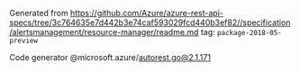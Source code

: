 Generated from https://github.com/Azure/azure-rest-api-specs/tree/3c764635e7d442b3e74caf593029fcd440b3ef82//specification/alertsmanagement/resource-manager/readme.md tag: `package-2018-05-preview`

Code generator @microsoft.azure/autorest.go@2.1.171



